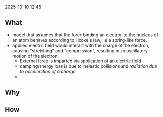 2025-10-10 12:45
## What
- model that assumes that the force binding an electron to the nucleus of an atom behaves according to Hooke's law, i.e a spring-like force. 
- applied electric field would interact with the charge of the electron, causing "stretching" and "compression", resulting in an oscillatory motion of the electron. 
	- External force is imparted via application of an electric field
	- damping/energy loss is due to inelastic collisions and *radiation due to acceleration of a charge*
	- 
## Why
## How

